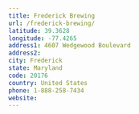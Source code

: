```yaml
---
title: Frederick Brewing
url: /frederick-brewing/
latitude: 39.3628
longitude: -77.4265
address1: 4607 Wedgewood Boulevard
address2: 
city: Frederick
state: Maryland
code: 20176
country: United States
phone: 1-888-258-7434
website: 
---
```


